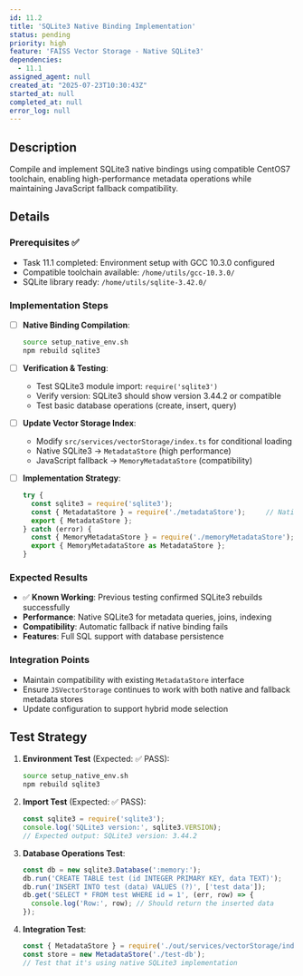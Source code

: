 ```yaml
---
id: 11.2
title: 'SQLite3 Native Binding Implementation'
status: pending
priority: high
feature: 'FAISS Vector Storage - Native SQLite3'
dependencies:
  - 11.1
assigned_agent: null
created_at: "2025-07-23T10:30:43Z"
started_at: null
completed_at: null
error_log: null
---
```


## Description

Compile and implement SQLite3 native bindings using compatible CentOS7 toolchain, enabling high-performance metadata operations while maintaining JavaScript fallback compatibility.

## Details

### Prerequisites ✅
- Task 11.1 completed: Environment setup with GCC 10.3.0 configured
- Compatible toolchain available: `/home/utils/gcc-10.3.0/` 
- SQLite library ready: `/home/utils/sqlite-3.42.0/`

### Implementation Steps
- [ ] **Native Binding Compilation**:
  ```bash
  source setup_native_env.sh
  npm rebuild sqlite3
  ```

- [ ] **Verification & Testing**:
  - Test SQLite3 module import: `require('sqlite3')`
  - Verify version: SQLite3 should show version 3.44.2 or compatible
  - Test basic database operations (create, insert, query)

- [ ] **Update Vector Storage Index**:
  - Modify `src/services/vectorStorage/index.ts` for conditional loading
  - Native SQLite3 → `MetadataStore` (high performance)
  - JavaScript fallback → `MemoryMetadataStore` (compatibility)

- [ ] **Implementation Strategy**:
  ```typescript
  try {
    const sqlite3 = require('sqlite3');
    const { MetadataStore } = require('./metadataStore');     // Native
    export { MetadataStore };
  } catch (error) {
    const { MemoryMetadataStore } = require('./memoryMetadataStore'); // Fallback
    export { MemoryMetadataStore as MetadataStore };
  }
  ```

### Expected Results
- ✅ **Known Working**: Previous testing confirmed SQLite3 rebuilds successfully
- **Performance**: Native SQLite3 for metadata queries, joins, indexing
- **Compatibility**: Automatic fallback if native binding fails
- **Features**: Full SQL support with database persistence

### Integration Points
- Maintain compatibility with existing `MetadataStore` interface
- Ensure `JSVectorStorage` continues to work with both native and fallback metadata stores
- Update configuration to support hybrid mode selection

## Test Strategy

1. **Environment Test** (Expected: ✅ PASS):
   ```bash
   source setup_native_env.sh
   npm rebuild sqlite3
   ```

2. **Import Test** (Expected: ✅ PASS):
   ```javascript
   const sqlite3 = require('sqlite3');
   console.log('SQLite3 version:', sqlite3.VERSION);
   // Expected output: SQLite3 version: 3.44.2
   ```

3. **Database Operations Test**:
   ```javascript
   const db = new sqlite3.Database(':memory:');
   db.run('CREATE TABLE test (id INTEGER PRIMARY KEY, data TEXT)');
   db.run('INSERT INTO test (data) VALUES (?)', ['test data']);
   db.get('SELECT * FROM test WHERE id = 1', (err, row) => {
     console.log('Row:', row); // Should return the inserted data
   });
   ```

4. **Integration Test**:
   ```javascript
   const { MetadataStore } = require('./out/services/vectorStorage/index.js');
   const store = new MetadataStore('./test-db');
   // Test that it's using native SQLite3 implementation
   ``` 